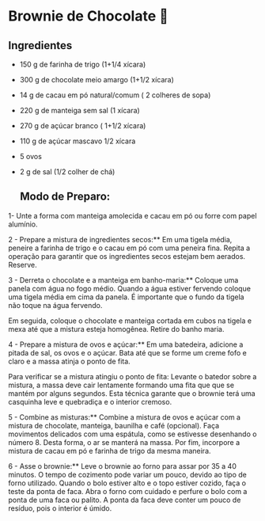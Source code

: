 # Brownie de Chocolate :chocolate_bar:

##     Ingredientes 

- 150 g de farinha de trigo (1+1/4 xícara)

- 300 g de chocolate meio amargo (1+1/2 xícara)

- 14 g de cacau em pó natural/comum ( 2 colheres de sopa)

- 220 g de manteiga sem sal (1 xícara)

- 270 g de açúcar branco ( 1+1/2 xícara)

- 110 g de açúcar mascavo 1/2 xícara

- 5 ovos

- 2 g de sal (1/2 colher de chá)

  ## Modo de Preparo:

1- Unte a forma com manteiga amolecida e cacau em pó ou forre com papel alumínio.

2 - Prepare a mistura de ingredientes secos:** Em uma tigela média, peneire a farinha de trigo e o cacau em pó com uma peneira fina. Repita a operação para garantir que os ingredientes secos estejam bem aerados. Reserve.

3 - Derreta o chocolate e a manteiga em banho-maria:** Coloque uma panela com água no fogo médio. Quando a água estiver fervendo coloque uma tigela média em cima da panela. É importante que o fundo da tigela não toque na água fervendo.

Em seguida, coloque o chocolate e manteiga cortada em cubos na tigela e mexa até que a mistura esteja homogênea. Retire do banho maria.

4 - Prepare a mistura de ovos e açúcar:** Em uma batedeira, adicione a pitada de sal, os ovos e o açúcar. Bata até que se forme um creme fofo e claro e a massa atinja o ponto de fita.

Para verificar se a mistura atingiu o ponto de fita: Levante o batedor sobre a mistura, a massa deve cair lentamente formando uma fita que que se mantém por alguns segundos. Esta técnica garante que o brownie terá uma casquinha leve e quebradiça e o interior cremoso. 

5 - Combine as misturas:** Combine a mistura de ovos e açúcar com a mistura de chocolate, manteiga, baunilha e café (opcional). Faça movimentos delicados com uma espátula, como se estivesse desenhando o número 8. Desta forma, o ar se manterá na massa.
Por fim, incorpore a mistura de cacau em pó e farinha de trigo da mesma maneira.

6 - Asse o brownie:** Leve o brownie ao forno para assar por 35 a 40 minutos. O tempo de cozimento pode variar um pouco, devido ao tipo de forno utilizado. Quando o bolo estiver alto e o topo estiver cozido, faça o teste da ponta de faca. Abra o forno com cuidado e perfure o bolo com a ponta de uma faca ou palito. A ponta da faca deve conter um pouco de resíduo, pois o interior é úmido.